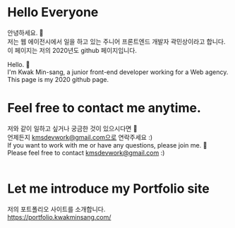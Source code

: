 # Hello Everyone

안녕하세요. 👋<br>
저는 웹 에이전시에서 일을 하고 있는 주니어 프론트엔드 개발자 곽민상이라고 합니다.<br>
이 페이지는 저의 2020년도 github 페이지입니다.<br>

Hello. 👋<br>
I'm Kwak Min-sang, a junior front-end developer working for a Web agency. <br>
This page is my 2020 github page.
<br>

# Feel free to contact me anytime.

저와 같이 일하고 싶거나 궁금한 것이 있으시다면 💬<br>
언제든지 kmsdevwork@gmail.com으로 연락주세요 :)
<br>
If you want to work with me or have any questions, please join me. 💬<br>
Please feel free to contact kmsdevwork@gmail.com :)<br>
<br>

# Let me introduce my Portfolio site

저의 포트폴리오 사이트를 소개합니다.<br>
https://portfolio.kwakminsang.com/
